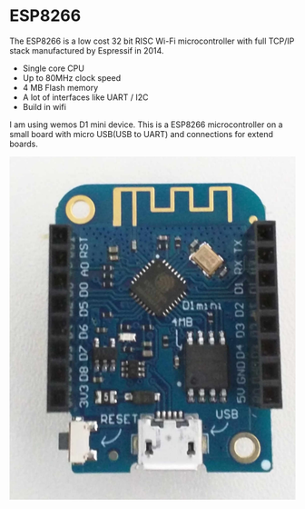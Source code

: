 # ESP8266
The ESP8266 is a low cost 32 bit RISC  Wi-Fi microcontroller with full TCP/IP stack manufactured by Espressif in 2014. 

- Single core CPU
- Up to 80MHz clock speed
- 4 MB Flash memory 
- A lot of interfaces like UART / I2C
- Build in wifi

I am using wemos D1 mini device. This is a ESP8266 microcontroller on a small board with micro USB(USB to UART) and connections for extend boards. 

![alt text](https://github.com/TangatBaktybergen/ESP/blob/4eac2596533915e684a454bac06f3e3dd47269e0/D1%20mini%20pro.png)

